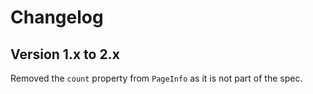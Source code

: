 # Changelog

## Version 1.x to 2.x

Removed the `count`  property from `PageInfo` as it is not part of the spec.
